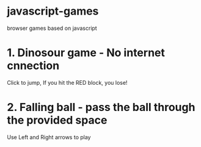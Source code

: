 # javascript-games
browser games based on javascript

# 1. Dinosour game - No internet cnnection
Click to jump, If you hit the RED block, you lose!

# 2. Falling ball - pass the ball through the provided space 
Use Left and Right arrows to play